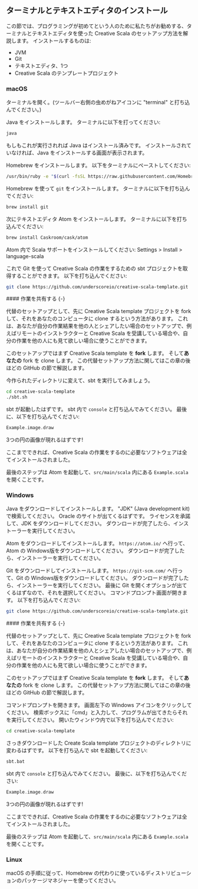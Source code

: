 ## ターミナルとテキストエディタのインストール

この節では、プログラミングが初めてという人のために私たちがお勧めする、ターミナルとテキストエディタを使った Creative Scala のセットアップ方法を解説します。
インストールするものは:

- JVM
- Git
- テキストエディタ、1つ
- Creative Scala のテンプレートプロジェクト

### macOS

ターミナルを開く。(ツールバー右側の虫めがねアイコンに "terminal" と打ち込んでください。)

Java をインストールします。
ターミナルに以下を打ってください:

```bash
java
```

もしもこれが実行されれば Java はインストール済みです。
インストールされていなければ、Java をインストールする画面が表示されます。

Homebrew をインストールします。
以下をターミナルにペーストしてください:

```bash
/usr/bin/ruby -e "$(curl -fsSL https://raw.githubusercontent.com/Homebrew/install/master/install)"
```

Homebrew を使って `git` をインストールします。
ターミナルに以下を打ち込んでください:

```bash
brew install git
```

次にテキストエディタ Atom をインストールします。
ターミナルに以下を打ち込んでください:

```bash
brew install Caskroom/cask/atom
```

Atom 内で Scala サポートをインストールしてください: Settings > Install > language-scala

これで Git を使って Creative Scala の作業をするための sbt プロジェクトを取得することができます。
以下を打ち込んでください:

```bash
git clone https://github.com/underscoreio/creative-scala-template.git
```

<div class="callout callout-info">
#### 作業を共有する {-}

代替のセットアップとして、先に Creative Scala template プロジェクトを fork して、それをあなたのコンピュータに clone するという方法があります。
これは、あなたが自分の作業結果を他の人とシェアしたい場合のセットアップで、例えばリモートのインストラクターと Creative Scala を受講している場合や、自分の作業を他の人にも見て欲しい場合に使うことができます。

このセットアップではまず Creative Scala template を **fork** します。
そして**あなたの** fork を clone します。
この代替セットアップ方法に関してはこの章の後ほどの GitHub の節で解説します。
</div>

今作られたディレクトリに変えて、sbt を実行してみましょう。

```bash
cd creative-scala-template
./sbt.sh
```

sbt が起動したはずです。
sbt 内で `console` と打ち込んでみてください。
最後に、以下を打ち込んでください:

```scala
Example.image.draw
```

3つの円の画像が現れるはずです!

ここまでできれば、Creative Scala の作業をするのに必要なソフトウェアは全てインストールされました。

最後のステップは Atom を起動して、`src/main/scala` 内にある `Example.scala` を開くことです。

### Windows

Java をダウンロードしてインストールします。
"JDK" (Java development kit) で検索してください。
Oracle のサイトが出てくるはずです。
ライセンスを承諾して、JDK をダウンロードしてください。
ダウンロードが完了したら、インストーラーを実行してください。

Atom をダウンロードしてインストールします。
`https://atom.io/` へ行って、Atom の Windows版をダウンロードしてください。
ダウンロードが完了したら、インストーラーを実行してください。

Git をダウンロードしてインストールします。
`https://git-scm.com/` へ行って、Git の Windows版をダウンロードしてください。
ダウンロードが完了したら、インストーラーを実行してください。
最後に Git を開くオプションが出てくるはずなので、それを選択してください。
コマンドプロンプト画面が開きます。
以下を打ち込んでください:

```bash
git clone https://github.com/underscoreio/creative-scala-template.git
```

<div class="callout callout-info">
#### 作業を共有する {-}

代替のセットアップとして、先に Creative Scala template プロジェクトを fork して、それをあなたのコンピュータに clone するという方法があります。
これは、あなたが自分の作業結果を他の人とシェアしたい場合のセットアップで、例えばリモートのインストラクターと Creative Scala を受講している場合や、自分の作業を他の人にも見て欲しい場合に使うことができます。

このセットアップではまず Creative Scala template を **fork** します。
そして**あなたの** fork を clone します。
この代替セットアップ方法に関してはこの章の後ほどの GitHub の節で解説します。
</div>

コマンドプロンプトを開きます。
画面左下の Windows アイコンをクリックしてください。
検索ボックスに「cmd」と入力して、プログラムが出てきたらそれを実行してください。
開いたウィンドウ内で以下を打ち込んでください:

```bash
cd creative-scala-template
```

さっきダウンロードした Create Scala template プロジェクトのディレクトリに変わるはずです。
以下を打ち込んで sbt を起動してください:

```bash
sbt.bat
```

sbt 内で `console` と打ち込んでみてください。
最後に、以下を打ち込んでください:

```scala
Example.image.draw
```

3つの円の画像が現れるはずです!

ここまでできれば、Creative Scala の作業をするのに必要なソフトウェアは全てインストールされました。

最後のステップは Atom を起動して、`src/main/scala` 内にある `Example.scala` を開くことです。

### Linux

macOS の手順に従って、Homebrew の代わりに使っているディストリビューションのパッケージマネジャーを使ってください。
